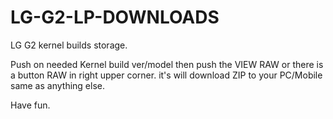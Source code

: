 # LG-G2-LP-DOWNLOADS
LG G2 kernel builds storage.

Push on needed Kernel build ver/model then push the VIEW RAW or there is a button RAW in right upper corner.
it's will download ZIP to your PC/Mobile same as anything else.

Have fun.

